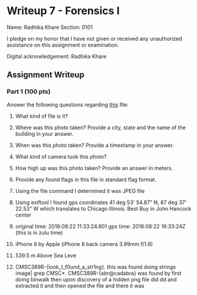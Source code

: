 # Writeup 7 - Forensics I

Name: Radhika Khare
Section: 0101

I pledge on my honor that I have not given or received any unauthorized assistance on this assignment or examination.

Digital acknowledgement: Radhika Khare

## Assignment Writeup

### Part 1 (100 pts)
Answer the following questions regarding [this](../image) file:

1. What kind of file is it?

2. Where was this photo taken? Provide a city, state and the name of the building in your answer.

3. When was this photo taken? Provide a timestamp in your answer.

4. What kind of camera took this photo?

5. How high up was this photo taken? Provide an answer in meters.

6. Provide any found flags in this file in standard flag format.

1. Using the file command I determined it was JPEG file
2. Using exiftool I found gps coordinates 41 deg 53' 54.87" N, 87 deg 37' 22.53" W which translates to Chicago Illinois. Best Buy in John Hancock center
3. original time: 2018:08:22 11:33:24.801 
gps time: 2018:08:22 16:33:24Z (this is in zulu time)
4. iPhone 8 by Apple (iPhone 8 back camera 3.99mm f/1.8) 
5. 539.5 m Above Sea Leve
6. CMSC389R-{look_I_f0und_a_str1ng}. this was found doing strings image| grep CMSC*. CMSC389R-{abr@cadabra} was found by first doing binwalk then upon discovery of a hidden png file did dd and extracted it and then opened the file and there it was

